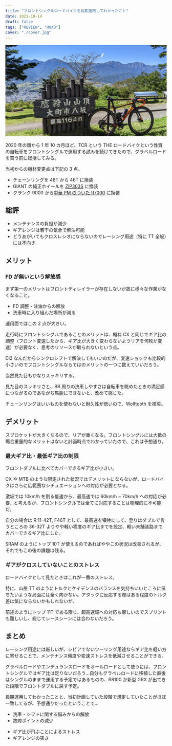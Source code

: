 ```yaml
---
title: "フロントシングルロードバイクを長期運用してわかったこと"
date: 2021-10-14
draft: false
tags: ["REVIEW", "ROAD"]
cover: "./cover.jpg"
---
```


![cover](./cover.jpg)

2020 年の頭から 1 年 10 カ月ほど、TCR という THE ロードバイクという性質の自転車をフロントシングルで運用する試みを続けてきたので、グラベルロードを買う前に総括してみる。

<LinkBox url="https://blog.gensobunya.net/post/2020/01/tcr_allroadize/" />

<LinkBox url="https://blog.gensobunya.net/post/2020/08/wt_nw/" />

当初からの機材変更点は下記の 3 点。

- チェーンリングを 48T から 46T に換装
- GIANT の純正ホイールを [ZIP303S](https://shopping.yahoo.co.jp/search?p=ZIPP+303S&cid=&pf=&pt=&area=14&dlv=&first=1&tab_ex=commerce&sc_i=shp_pc_store_searchBox) に換装
- クランク 9000 から[中華 PM のついた R7000](https://s.click.aliexpress.com/e/_AS7Nb6) に換装

## 総評

- メンテナンスの負担が減少
- ギアレンジは若干の気合で解決可能
- どうあがいてもクロスレシオにならないのでレーシング用途（特に TT 全般）には不向き

## メリット

### FD が無いという解放感

まず第一のメリットはフロントディレイラーが存在しないが故に様々な作業がなくなること。

- FD 調整・注油からの解放
- 洗車時に入り組んだ場所が減る

運用面ではこの 2 点が大きい。

走行時にフロントシングルであることのメリットは、概ね CX と同じでギア比の調整（フロント変速したから、ギア比が大きく変わらないようリアを何枚か変速）が必要なく、思考のリソースが取られないという点。

Di2 なんだからシンクロシフトで解決してもいいのだが、変速ショックも比較的小さいのでフロントシングルならではのメリットの一つに数えていいだろう。

当然見た目もかなりスッキリする。

見た目のスッキリさと、BB 周りの洗車しやすさは自転車を眺めたときの満足感につながるのであながち馬鹿にできないと、改めて感じた。

チェーンリングはいいものを使わないと耐久性が低いので、Wolftooth を推奨。

<LinkBox url="https://www.chainreactioncycles.com/jp/ja/wolf-tooth-110-bcd-%E3%83%81%E3%82%A7%E3%83%BC%E3%83%B3%E3%83%AA%E3%83%B3%E3%82%B0/rp-prod192988" />

## デメリット

スプロケットが大きくなるので、リアが重くなる。フロントシングルには大抵の場合重量的なメリットはないと計画時点でわかっていたので、これは予想通り。

### 最大ギア比・最低ギア比の制限

フロントダブルに比べてカバーできるギア比が小さい。

CX や MTB のような限定された状況ではデメリットにならないが、ロードバイクはさらに広範囲なシチュエーションへの対応が必要となる。

激坂では 10km/h を割る低速から、最高速では 60km/h ~ 70km/h への対応が必要…と考えるが、フロントシングルでは全てに対応することは物理的に不可能だ。

自分の場合は R:11-42T, F46T として、最高速を犠牲にして、登りはダブルで言うところの 36-32T よりやや軽い程度のギア比までを設定、軽い未舗装路までカバーできるギア比にした。

SRAM のようにトップ 10T が使えるのであればややこの状況は改善されるが、それでもこの後の課題は残る。

<LinkBox url="https://paypaymall.yahoo.co.jp/store/qbei/item/pi-810753" />

### ギアがクロスしていないことのストレス

ロードバイクとして見たときはこれが一番のストレス。

特に、山岳 TT のようにトルクとケイデンスのバランスを気持ちいいところに保ちたいような局面には全く向かない。アタックに反応する際はある程度のトルク差は気にならないかもしれないが、

前述のようにトップ 11T である限り、超高速域への対応も厳しいのでスプリントも難しいし、総じてレースシーンには合わないだろう。

## まとめ

レーシング用途には厳しいが、シビアでないツーリング用途ならギア比を軽い方に寄せることで、メンテナンス頻度や変速ストレスを低減させることができる。

グラベルロードやエンデュランスロードをオールロードとして使うには、フロントシングルではギア比は足りないだろう…自分もグラベルロードに移植した直後はシングルのままで運用する予定ではあるものの、R8100 か新型 GRX が出てきた段階でフロントダブルに戻す予定。

長期運用してわかったことと、当初計画していた段階で想定していたことがほぼ一致してるが、予想通りだったということで…

<PositiveBox>

- 洗車・シフトに関する悩みからの解放
- 故障ポイントの減少

</PositiveBox>

<NegativeBox>

- ギア比が飛ぶことによるストレス
- ギアレンジの狭さ

</NegativeBox>

<LinkBox url="https://www.amazon.co.jp/dp/B07RSRGQLS/" isAmazonLink />
